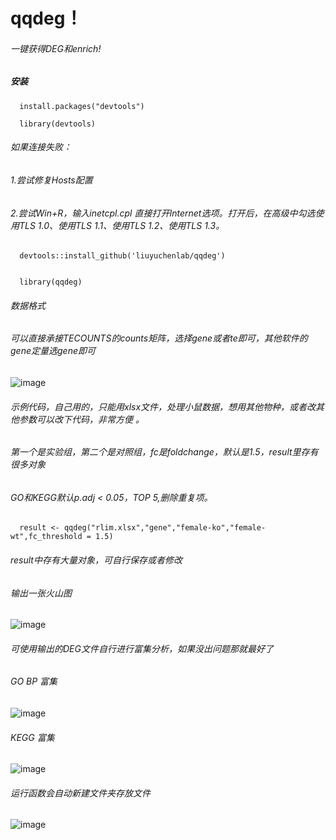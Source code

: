 # qqdeg！ 
###### 一键获得DEG和enrich!
##### 安装

```
  install.packages("devtools")

  library(devtools)  
```

###### 如果连接失败：  
###### 1.尝试修复Hosts配置  
###### 2.尝试Win+R，输入inetcpl.cpl 直接打开Internet选项。打开后，在高级中勾选使用TLS 1.0、使用TLS 1.1、使用TLS 1.2、使用TLS 1.3。

```
  devtools::install_github('liuyuchenlab/qqdeg')  


  library(qqdeg)  

```
###### 数据格式
###### 可以直接承接TECOUNTS的counts矩阵，选择gene或者te即可，其他软件的gene定量选gene即可

![image](https://github.com/user-attachments/assets/7f48fb48-c7e4-4c7d-94b6-edd3760a83aa)



###### 示例代码，自己用的，只能用xlsx文件，处理小鼠数据，想用其他物种，或者改其他参数可以改下代码，非常方便 。

###### 第一个是实验组，第二个是对照组，fc是foldchange，默认是1.5，result里存有很多对象
###### GO和KEGG默认p.adj < 0.05，TOP 5,删除重复项。


```
  result <- qqdeg("rlim.xlsx","gene","female-ko","female-wt",fc_threshold = 1.5)
```

###### result中存有大量对象，可自行保存或者修改

###### 输出一张火山图
![image](https://github.com/user-attachments/assets/eeb526cb-933f-4b71-afa7-a81a553e9546)



###### 可使用输出的DEG文件自行进行富集分析，如果没出问题那就最好了

###### GO BP 富集
![image](https://github.com/user-attachments/assets/a661df4f-8841-4aba-b783-b73e72909eb0)


###### KEGG 富集
![image](https://github.com/user-attachments/assets/8e1e5d48-f04b-4e57-99ba-59bf48f0e085)


###### 运行函数会自动新建文件夹存放文件
![image](https://github.com/user-attachments/assets/e2172af2-ccfc-46e9-ae26-5e9e72227220)













